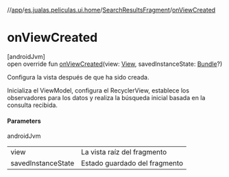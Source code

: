 //[app](../../../index.md)/[es.jualas.peliculas.ui.home](../index.md)/[SearchResultsFragment](index.md)/[onViewCreated](on-view-created.md)

# onViewCreated

[androidJvm]\
open override fun [onViewCreated](on-view-created.md)(view: [View](https://developer.android.com/reference/kotlin/android/view/View.html), savedInstanceState: [Bundle](https://developer.android.com/reference/kotlin/android/os/Bundle.html)?)

Configura la vista después de que ha sido creada.

Inicializa el ViewModel, configura el RecyclerView, establece los observadores para los datos y realiza la búsqueda inicial basada en la consulta recibida.

#### Parameters

androidJvm

| | |
|---|---|
| view | La vista raíz del fragmento |
| savedInstanceState | Estado guardado del fragmento |
